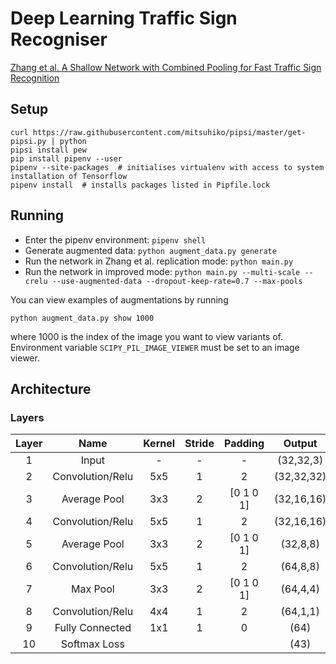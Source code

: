 # Deep Learning Traffic Sign Recogniser

[Zhang et al. A Shallow Network with Combined Pooling for Fast Traffic Sign Recognition](http://www.mdpi.com/2078-2489/8/2/45/htm)

## Setup

```
curl https://raw.githubusercontent.com/mitsuhiko/pipsi/master/get-pipsi.py | python
pipsi install pew
pip install pipenv --user
pipenv --site-packages  # initialises virtualenv with access to system installation of Tensorflow
pipenv install  # installs packages listed in Pipfile.lock 
```

## Running

* Enter the pipenv environment: `pipenv shell`
* Generate augmented data: `python augment_data.py generate`
* Run the network in Zhang et al. replication mode: `python main.py`
* Run the network in improved mode: `python main.py --multi-scale --crelu --use-augmented-data --dropout-keep-rate=0.7 --max-pools`

You can view examples of augmentations by running

```
python augment_data.py show 1000
```

where 1000 is the index of the image you want to view variants of. Environment variable `SCIPY_PIL_IMAGE_VIEWER` must be set to an image viewer.



## Architecture

### Layers

**Layer**|**Name**|**Kernel**|**Stride**|**Padding**|**Output**
:-----:|:-----:|:-----:|:-----:|:-----:|:-----:
1|Input|-|-|-|(32,32,3)
2|Convolution/Relu|5x5|1|2|(32,32,32)
3|Average Pool|3x3 |2|[0 1 0 1]|(32,16,16)
4|Convolution/Relu|5x5|1|2|(32,16,16)
5|Average Pool|3x3 |2|[0 1 0 1]|(32,8,8)
6|Convolution/Relu|5x5|1|2|(64,8,8)
7|Max Pool|3x3 |2|[0 1 0 1]|(64,4,4)
8|Convolution/Relu|4x4|1|2|(64,1,1)
9|Fully Connected|1x1|1|0|(64)
10|Softmax Loss| | | |(43)
